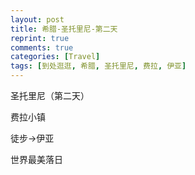 ```yaml
---
layout: post
title: 希腊-圣托里尼-第二天
reprint: true
comments: true
categories: [Travel]
tags: [到处逛逛, 希腊, 圣托里尼, 费拉, 伊亚]
---
```


圣托里尼（第二天）

费拉小镇

徒步->伊亚

世界最美落日


<script>
    photos=[
        ["/images/2017-09-20/DSC07643.jpg", "出发->费拉", "75%"],
        ["/images/2017-09-20/DSC07649.jpg", "悬崖边鳞次栉比的小白房", "75%"],
        ["/images/2017-09-20/DSC07652.jpg", "远处火山岛，打卡", "75%"],
        ["/images/2017-09-20/DSC07656.jpg", "", "75%"],
        ["/images/2017-09-20/DSC07662.jpg", "", "75%"],
        ["/images/2017-09-20/DSC07663.jpg", "", "75%"],
        ["/images/2017-09-20/DSC07664.jpg", "费拉小镇", "75%"],
        ["/images/2017-09-20/DSC07665.jpg", "", "75%"],
        ["/images/2017-09-20/DSC07666.jpg", "", "75%"],
        ["/images/2017-09-20/DSC07668.jpg", "", "75%"],
        ["/images/2017-09-20/DSC07671.jpg", "", "75%"],
        ["/images/2017-09-20/DSC07673.jpg", "", "75%"],
        ["/images/2017-09-20/DSC07676.jpg", "晒太阳的猫", "75%"],
        ["/images/2017-09-20/DSC07677.jpg", "", "75%"],
        ["/images/2017-09-20/DSC07678.jpg", "", "75%"],
        ["/images/2017-09-20/DSC07679.jpg", "", "75%"],
        ["/images/2017-09-20/DSC07680.jpg", "", "75%"],
        ["/images/2017-09-20/DSC07684.jpg", "", "75%"],
        ["/images/2017-09-20/DSC07686.jpg", "", "75%"],
        ["/images/2017-09-20/DSC07691.jpg", "", "75%"],
        ["/images/2017-09-20/DSC07698.jpg", "", "75%"],
        ["/images/2017-09-20/DSC07703.jpg", "", "75%"],
        ["/images/2017-09-20/DSC07704.jpg", "", "75%"],
        ["/images/2017-09-20/DSC07707.jpg", "", "75%"],
        ["/images/2017-09-20/DSC07713.jpg", "", "75%"],
        ["/images/2017-09-20/DSC07720.jpg", "", "75%"],
        ["/images/2017-09-20/DSC07721.jpg", "", "75%"],
        ["/images/2017-09-20/DSC07726.jpg", "蓝顶教堂", "75%"],
        ["/images/2017-09-20/DSC07735.jpg", "", "75%"],
        ["/images/2017-09-20/DSC07749.jpg", "", "75%"],
        ["/images/2017-09-20/DSC07758.jpg", "", "75%"],
        ["/images/2017-09-20/DSC07759.jpg", "", "75%"],
        ["/images/2017-09-20/DSC07760.jpg", "", "75%"],
        ["/images/2017-09-20/DSC07761.jpg", "街边小店", "75%"],
        ["/images/2017-09-20/DSC07764.jpg", "", "75%"],
        ["/images/2017-09-20/DSC07767.jpg", "", "75%"],
        ["/images/2017-09-20/DSC07772.jpg", "", "75%"],
        ["/images/2017-09-20/DSC07773.jpg", "", "75%"],
        ["/images/2017-09-20/DSC07774.jpg", "", "75%"],
        ["/images/2017-09-20/DSC07776.jpg", "", "75%"],
        ["/images/2017-09-20/DSC07777.jpg", "", "75%"],
        ["/images/2017-09-20/DSC07778.jpg", "", "75%"],
        ["/images/2017-09-20/DSC07783.jpg", "", "75%"],
        ["/images/2017-09-20/DSC07784.jpg", "", "75%"],
        ["/images/2017-09-20/DSC07788.jpg", "", "75%"],
        ["/images/2017-09-20/DSC07789.jpg", "", "75%"],
        ["/images/2017-09-20/DSC07791.jpg", "", "75%"],
        ["/images/2017-09-20/DSC07792.jpg", "", "75%"],
        ["/images/2017-09-20/DSC07797.jpg", "", "75%"],
        ["/images/2017-09-20/DSC07804.jpg", "", "75%"],
        ["/images/2017-09-20/DSC07805.jpg", "", "75%"],
        ["/images/2017-09-20/DSC07806.jpg", "", "75%"],
        ["/images/2017-09-20/DSC07808.jpg", "", "75%"],
        ["/images/2017-09-20/DSC07810.jpg", "", "75%"],
        ["/images/2017-09-20/DSC07821.jpg", "", "75%"],
        ["/images/2017-09-20/DSC07825.jpg", "", "75%"],
        ["/images/2017-09-20/DSC07828.jpg", "", "75%"],
        ["/images/2017-09-20/DSC07829.jpg", "", "75%"],
        ["/images/2017-09-20/DSC07831.jpg", "一个小山头", "75%"],
        ["/images/2017-09-20/DSC07837.jpg", "", "75%"],
        ["/images/2017-09-20/DSC07846.jpg", "", "75%"],
        ["/images/2017-09-20/DSC07848.jpg", "", "75%"],
        ["/images/2017-09-20/DSC07853.jpg", "", "75%"],
        ["/images/2017-09-20/DSC07858.jpg", "", "75%"],
        ["/images/2017-09-20/DSC07861.jpg", "", "75%"],
        ["/images/2017-09-20/DSC07866.jpg", "", "75%"],
        ["/images/2017-09-20/DSC07867.jpg", "", "75%"],
        ["/images/2017-09-20/DSC07873.jpg", "", "75%"],
        ["/images/2017-09-20/DSC07879.jpg", "伊亚", "75%"],
        ["/images/2017-09-20/DSC07881.jpg", "", "75%"],
        ["/images/2017-09-20/DSC07889.jpg", "", "75%"],
        ["/images/2017-09-20/DSC07894.jpg", "", "75%"],
        ["/images/2017-09-20/DSC07898.jpg", "", "75%"],
        ["/images/2017-09-20/DSC07912.jpg", "", "75%"],
        ["/images/2017-09-20/DSC07926.jpg", "", "75%"],
        ["/images/2017-09-20/DSC07927.jpg", "", "75%"],
        ["/images/2017-09-20/DSC07932.jpg", "", "75%"],
        ["/images/2017-09-20/DSC07935.jpg", "", "75%"],
        ["/images/2017-09-20/DSC07936.jpg", "", "75%"],
        ["/images/2017-09-20/DSC07952.jpg", "", "75%"],
        ["/images/2017-09-20/DSC07962.jpg", "", "75%"],
        ["/images/2017-09-20/DSC07972.jpg", "", "75%"],
        ["/images/2017-09-20/DSC07981.jpg", "", "75%"],
        ["/images/2017-09-20/DSC08000.jpg", "夕阳西下", "75%"],
        ["/images/2017-09-20/DSC08001.jpg", "", "75%"],
        ["/images/2017-09-20/DSC08003.jpg", "", "75%"],
        ["/images/2017-09-20/DSC08005.jpg", "", "75%"],
        ["/images/2017-09-20/DSC08008.jpg", "", "75%"],
        ["/images/2017-09-20/DSC08011.jpg", "悬崖上的白房子呈现金色", "75%"],
        ["/images/2017-09-20/DSC08014.jpg", "", "75%"],
        ["/images/2017-09-20/DSC08106.jpg", "", "75%"],
        ["/images/2017-09-20/DSC08107.jpg", "", "75%"],
        ["/images/2017-09-20/DSC08131.jpg", "", "75%"],
        ["/images/2017-09-20/DSC08132.jpg", "天边夜色", "75%"],
        ["/images/2017-09-20/DSC08139.jpg", "晚安", "75%"],
    ];
    for (var i=0; i<photos.length; i++)
    {
        document.write("<figure><a href=\"" + photos[i][0] + "\" target=\"_blank\">")
        document.write("<img src=\"" + photos[i][0] + "\" alt=\"" + photos[i][1] + "\" width=\"" + photos[i][2] + "\">")
        document.write("</a></figure>")

        if (photos[i].length > 3)
            document.write(photos[i][3] + "<br><br>")
        else if (photos[i][1].length > 0)
            document.write(photos[i][1] + "<br><br>")
        else
            document.write("<br>")
    }
</script>
